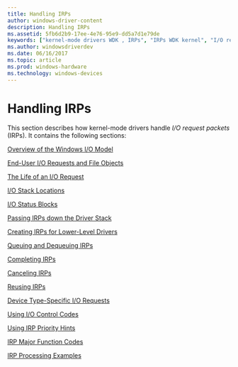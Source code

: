 ```yaml
---
title: Handling IRPs
author: windows-driver-content
description: Handling IRPs
ms.assetid: 5fb6d2b9-17ee-4e76-95e9-dd5a7d1e79de
keywords: ["kernel-mode drivers WDK , IRPs", "IRPs WDK kernel", "I/O request packets WDK kernel See IRPs WDK kernel", "IRP WDK See IRPs WDK"]
ms.author: windowsdriverdev
ms.date: 06/16/2017
ms.topic: article
ms.prod: windows-hardware
ms.technology: windows-devices
---
```


# Handling IRPs





This section describes how kernel-mode drivers handle *I/O request packets* (IRPs). It contains the following sections:

[Overview of the Windows I/O Model](overview-of-the-windows-i-o-model.md)

[End-User I/O Requests and File Objects](end-user-i-o-requests-and-file-objects.md)

[The Life of an I/O Request](the-life-of-an-i-o-request.md)

[I/O Stack Locations](i-o-stack-locations.md)

[I/O Status Blocks](i-o-status-blocks.md)

[Passing IRPs down the Driver Stack](passing-irps-down-the-driver-stack.md)

[Creating IRPs for Lower-Level Drivers](creating-irps-for-lower-level-drivers.md)

[Queuing and Dequeuing IRPs](queuing-and-dequeuing-irps.md)

[Completing IRPs](completing-irps.md)

[Canceling IRPs](canceling-irps.md)

[Reusing IRPs](reusing-irps.md)

[Device Type-Specific I/O Requests](device-type-specific-i-o-requests.md)

[Using I/O Control Codes](using-i-o-control-codes.md)

[Using IRP Priority Hints](using-irp-priority-hints.md)

[IRP Major Function Codes](irp-major-function-codes.md)

[IRP Processing Examples](irp-processing-examples.md)

 

 




